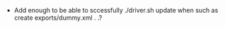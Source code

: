  - Add enough to be able to sccessfully ./driver.sh update when such as create exports/dummy.xml . .?